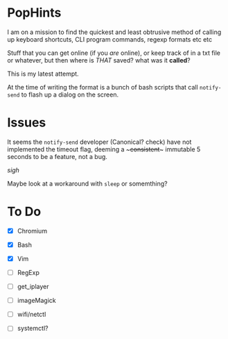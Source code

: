 # PopHints

I am on a mission to find the quickest and least obtrusive method of calling up keyboard shortcuts, CLI program commands, regexp formats etc etc 

Stuff that you can get online (if you _are_ online), or keep track of in a txt file or whatever, but then where is _THAT_ saved? what was it **called**?

This is my latest attempt.

At the time of writing the format is a bunch of bash scripts that call ```notify-send``` to flash up a dialog on the screen.

# Issues

It seems the ```notify-send``` developer (Canonical? check) have not implemented the timeout flag, deeming a ~~~consistent~~~ immutable 5 seconds to be a feature, not a bug.

*sigh*

Maybe look at a workaround with ```sleep``` or somemthing?

# To Do

- [x] Chromium
- [x] Bash
- [x] Vim
- [ ] RegExp
- [ ] get_iplayer
- [ ] imageMagick
- [ ] wifi/netctl
- [ ] systemctl?

